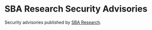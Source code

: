 # SBA Research Security Advisories

Security advisories published by [SBA Research](https://www.sba-research.org).